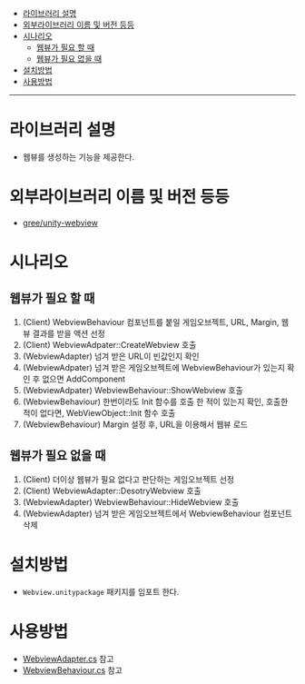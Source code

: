 ﻿- [라이브러리 설명](#%EB%9D%BC%EC%9D%B4%EB%B8%8C%EB%9F%AC%EB%A6%AC-%EC%84%A4%EB%AA%85)
- [외부라이브러리 이름 및 버전 등등](#%EC%99%B8%EB%B6%80%EB%9D%BC%EC%9D%B4%EB%B8%8C%EB%9F%AC%EB%A6%AC-%EC%9D%B4%EB%A6%84-%EB%B0%8F-%EB%B2%84%EC%A0%84-%EB%93%B1%EB%93%B1)
- [시나리오](#%EC%8B%9C%EB%82%98%EB%A6%AC%EC%98%A4)
  - [웹뷰가 필요 할 때](#%EC%9B%B9%EB%B7%B0%EA%B0%80-%ED%95%84%EC%9A%94-%ED%95%A0-%EB%95%8C)
  - [웹뷰가 필요 없을 때](#%EC%9B%B9%EB%B7%B0%EA%B0%80-%ED%95%84%EC%9A%94-%EC%97%86%EC%9D%84-%EB%95%8C)
- [설치방법](#%EC%84%A4%EC%B9%98%EB%B0%A9%EB%B2%95)
- [사용방법](#%EC%82%AC%EC%9A%A9%EB%B0%A9%EB%B2%95)

-----

# 라이브러리 설명

* 웹뷰를 생성하는 기능을 제공한다.


# 외부라이브러리 이름 및 버전 등등

* [gree/unity-webview](https://github.com/gree/unity-webview) 


# 시나리오

## 웹뷰가 필요 할 때
1. (Client) WebviewBehaviour 컴포넌트를 붙일 게임오브젝트, URL, Margin, 웹뷰 결과를 받을 액션 선정 
2. (Client) WebviewAdpater::CreateWebview 호출
3. (WebviewAdapter) 넘겨 받은 URL이 빈값인지 확인
4. (WebviewAdpater) 넘겨 받은 게임오브젝트에 WebviewBehaviour가 있는지 확인 후 없으면 AddComponent
5. (WebviewAdpater) WebviewBehaviour::ShowWebview 호출
6. (WebviewBehaviour) 한번이라도 Init 함수를 호출 한 적이 있는지 확인, 호출한 적이 없다면, WebViewObject::Init 함수 호출
7. (WebviewBehaviour) Margin 설정 후, URL을 이용해서 웹뷰 로드

## 웹뷰가 필요 없을 때
1. (Client) 더이상 웹뷰가 필요 없다고 판단하는 게임오브젝트 선정
2. (Client) WebviewAdapter::DesotryWebview 호출
3. (WebviewAdapter) WebviewBehaviour::HideWebview 호출
4. (WebviewAdapter) 넘겨 받은 게임오브젝트에서 WebviewBehaviour 컴포넌트 삭제


# 설치방법

* `Webview.unitypackage` 패키지를 임포트 한다.


# 사용방법

* [WebviewAdapter.cs](../Lib/Webview/Assets/.Webview/Script/WebviewAdapter.cs) 참고
* [WebviewBehaviour.cs](../Lib/Webview/Assets/.Webview/Script/WebviewBehaviour.cs) 참고